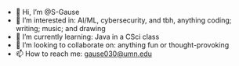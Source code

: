 - 👋 Hi, I’m @S-Gause
- 👀 I’m interested in: AI/ML, cybersecurity, and tbh, anything coding; writing; music; and drawing
- 🌱 I’m currently learning: Java in a CSci class
- 💞️ I’m looking to collaborate on: anything fun or thought-provoking 
- 📫 How to reach me: gause030@umn.edu

<!---
S-Gause/S-Gause is a ✨ special ✨ repository because its `README.md` (this file) appears on your GitHub profile.
You can click the Preview link to take a look at your changes.
--->
